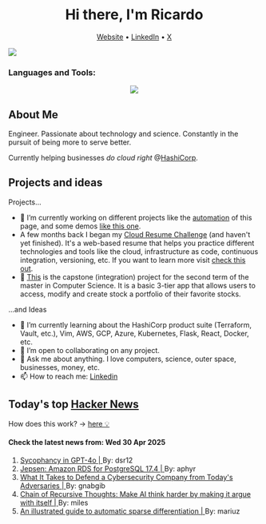 
<!-- This is an HTML comment in your markdown file -->

<h1 align="center">Hi there, I'm Ricardo</h1>
<p align="center">
  <a href="ricardorompar.com">Website</a> •
  <a href="https://www.linkedin.com/in/ricardo-romero-paredes/">LinkedIn</a> •
  <a href="https://twitter.com/ricardorompar">X</a>
</p>
<img src="https://badges.pufler.dev/visits/{ricardorompar}/{ricardorompar}"/>

<h3 align="left">Languages and Tools:</h3>
<p align="center">
  <a href="https://skillicons.dev">
    <img src="https://skillicons.dev/icons?i=terraform,aws,gcp,azure,git,python,kubernetes,react,js,docker,ubuntu" />
  </a>
</p>

<h2>About Me</h2>
Engineer. Passionate about technology and science. Constantly in the pursuit of being more to serve better.

Currently helping businesses <i>do cloud right</i> @<a href="https://github.com/hashicorp">HashiCorp</a>.

<h2>Projects and ideas</h2>
Projects...
<ul>
  <li>🔭 I’m currently working on different projects like the <a href="https://github.com/ricardorompar/ricardorompar/blob/main/automate.py">automation</a> of this page, and some demos <a href="https://github.com/ricardorompar/boundary-ansible-demo">like this one</a>.
  </li>

  <li >A few months back I began my <a href="https://github.com/ricardorompar/cloudResumeChallenge">Cloud Resume Challenge</a> (and haven't yet finished). It's a web-based resume that helps you practice different technologies and tools like the cloud, infrastructure as code, continuous integration, versioning, etc. If you want to learn more visit <a href="https://cloudresumechallenge.dev/docs/the-challenge/aws/">check this out</a>.
  </li>

  <li>🔭 <a href="https://github.com/ricardorompar/capstoneT2">This</a> is the capstone (integration) project for the second term of the master in Computer Science. It is a basic 3-tier app that allows users to access, modify and create stock a portfolio of their favorite stocks.
  </li>
</ul>
...and Ideas
<ul>
  <li>🌱 I’m currently learning about the HashiCorp product suite (Terraform, Vault, etc.), Vim, AWS, GCP, Azure, Kubernetes, Flask, React, Docker, etc.
  </li>
  <li>👯 I’m open to collaborating on any project.</li>
  <li>💬 Ask me about anything. I love computers, science, outer space, businesses, money, etc.</li>
  <li>📫 How to reach me: <a href="https://www.linkedin.com/in/ricardo-romero-paredes/">Linkedin</a></li>
</ul>

<h2>Today's top <a href='https://news.ycombinator.com/'>Hacker News</a></h2>
How does this work? -> <a href='./AUTOMATIC.md'>here 💡</a>

<h4>Check the latest news from: Wed 30 Apr 2025</h4>
<ol>
<li>
    <a href=https://openai.com/index/sycophancy-in-gpt-4o/>
        Sycophancy in GPT-4o |
    </a>
    By: dsr12
</li>

<li>
    <a href=https://jepsen.io/analyses/amazon-rds-for-postgresql-17.4>
        Jepsen: Amazon RDS for PostgreSQL 17.4 |
    </a>
    By: aphyr
</li>

<li>
    <a href=https://www.sentinelone.com/labs/top-tier-target-what-it-takes-to-defend-a-cybersecurity-company-from-todays-adversaries/>
        What It Takes to Defend a Cybersecurity Company from Today's Adversaries |
    </a>
    By: gnabgib
</li>

<li>
    <a href=https://github.com/PhialsBasement/Chain-of-Recursive-Thoughts>
        Chain of Recursive Thoughts: Make AI think harder by making it argue with itself |
    </a>
    By: miles
</li>

<li>
    <a href=https://iclr-blogposts.github.io/2025/blog/sparse-autodiff/>
        An illustrated guide to automatic sparse differentiation |
    </a>
    By: mariuz
</li>
</ol>